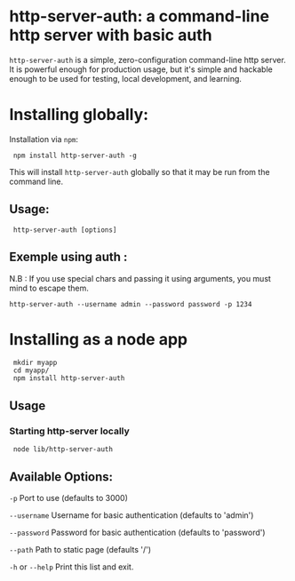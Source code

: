 # http-server-auth: a command-line http server with basic auth

`http-server-auth` is a simple, zero-configuration command-line http server.  It is powerful enough for production usage, but it's simple and hackable enough to be used for testing, local development, and learning.

# Installing globally:

Installation via `npm`:

     npm install http-server-auth -g

This will install `http-server-auth` globally so that it may be run from the command line.

## Usage:

     http-server-auth [options]

## Exemple using auth : 

N.B : If you use special chars and passing it using arguments, you must mind to escape them. 

    http-server-auth --username admin --password password -p 1234

# Installing as a node app

     mkdir myapp
     cd myapp/
     npm install http-server-auth

## Usage

### Starting http-server locally

     node lib/http-server-auth

## Available Options:

`-p` Port to use (defaults to 3000)
 
`--username` Username for basic authentication (defaults to 'admin')

`--password` Password for basic authentication (defaults to 'password')

`--path` Path to static page (defaults '/')

`-h` or `--help` Print this list and exit.
